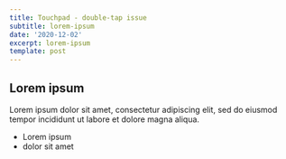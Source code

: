 ```yaml
---
title: Touchpad - double-tap issue
subtitle: lorem-ipsum
date: '2020-12-02'
excerpt: lorem-ipsum
template: post
---
```

## Lorem ipsum
Lorem ipsum dolor sit amet, consectetur adipiscing elit, sed do eiusmod tempor incididunt ut labore et dolore magna aliqua.
- Lorem ipsum
- dolor sit amet